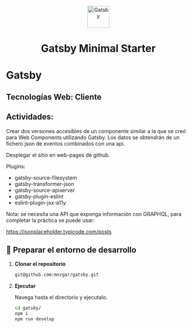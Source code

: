 <p align="center">
  <a href="https://www.gatsbyjs.com/?utm_source=starter&utm_medium=readme&utm_campaign=minimal-starter">
    <img alt="Gatsby" src="https://www.gatsbyjs.com/Gatsby-Monogram.svg" width="60" />
  </a>
</p>
<h1 align="center">
  Gatsby Minimal Starter
</h1>

# Gatsby
## Tecnologías Web: Cliente

## Actividades:

Crear dos versiones accesibles de un componente similar a la que se creó para Web Components utilizando Gatsby. Los datos se obtendrán de un fichero json de eventos combinados con una api.

Desplegar el sitio en web-pages de github. 

Plugins: 

- gatsby-source-filesystem
- gatsby-transformer-json
- gatsby-source-apiserver
- gatsby-plugin-eslint
- eslint-plugin-jsx-a11y

Nota: se necesita una API que exponga información con GRAPHQL, para completar la práctica se puede usar: 

https://jsonplaceholder.typicode.com/posts

## 🚀 Preparar el entorno de desarrollo

1.  **Clonar el repositorio**

    ```zsh
    git@github.com:mnzgar/gatsby.git
    ```

2.  **Ejecutar**

    Navega hasta el directorio y ejecutalo.

    ```zsh
    cd gatsby/
    npm i
    npm run develop
    ```
